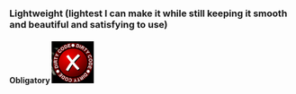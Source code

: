 ### Lightweight (lightest I can make it while still keeping it smooth and beautiful and satisfying to use)
#### Obligatory <img src="bad_code.jpeg" alt="Bad Code" width="75" height="75">